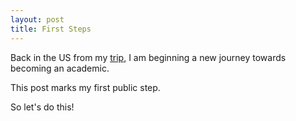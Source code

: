 ```yaml
---
layout: post
title: First Steps
---
```


Back in the US from my [trip](http://LegDays.com), I am beginning a new journey towards becoming an academic.

This post marks my first public step.

So let's do this!

